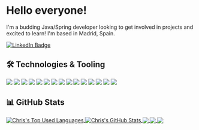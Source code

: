 <!-- Special thanks to Martin Heinz https://github.com/MartinHeinz for writing an excellent article for those looking to improve their GitHub profile README.md: https://towardsdatascience.com/build-a-stunning-readme-for-your-github-profile-9b80434fe5d7 -->

# Hello everyone!

I'm a budding Java/Spring developer looking to get involved in projects and excited to learn! I'm based in Madrid, Spain.
 
<a href="https://www.linkedin.com/in/christopher-hilborne">
  <img src="https://img.shields.io/badge/LinkedIn-blue?style=plastic&logo=linkedin&labelColor=blue" alt="LinkedIn Badge">
</a>

## &#x1f6e0; Technologies & Tooling

![](https://img.shields.io/badge/OS-Linux-informational?style=flat&logo=linux&logoColor=white&color=2f80ed)
![](https://img.shields.io/badge/Language-Java-informational?style=flat&logo=java&logoColor=white&color=2f80ed)
![](https://img.shields.io/badge/Language-JavaScript-informational?style=flat&logo=javascript&logoColor=white&color=2f80ed)
![](https://img.shields.io/badge/Framework-Spring-informational?style=flat&logo=spring&logoColor=white&color=2f80ed)
![](https://img.shields.io/badge/Framework-React-informational?style=flat&logo=react&logoColor=white&color=2f80ed)
![](https://img.shields.io/badge/ORM-Hibernate-informational?style=flat&logo=spring&logoColor=white&color=2f80ed)
![](https://img.shields.io/badge/NoSQL-MongoDB-informational?style=flat&logo=mongodb&logoColor=white&color=2f80ed)
![](https://img.shields.io/badge/SQL-SQLite-informational?style=flat&logo=sqlite&logoColor=white&color=2f80ed)
![](https://img.shields.io/badge/Tool-Docker-informational?style=flat&logo=docker&logoColor=white&color=2f80ed)
![](https://img.shields.io/badge/Tool-Prometheus-informational?style=flat&logo=prometheus&logoColor=white&color=2f80ed)
![](https://img.shields.io/badge/Cloud-AWS-informational?style=flat&logo=aws&logoColor=white&color=2f80ed)
![](https://img.shields.io/badge/Cloud-Heroku-informational?style=flat&logo=heroku&logoColor=white&color=2f80ed)
![](https://img.shields.io/badge/Tool-Postman-informational?style=flat&logo=postman&logoColor=white&color=2f80ed)
![](https://img.shields.io/badge/CI/CD-CircleCI-informational?style=flat&logo=circleci&logoColor=white&color=2f80ed)
![](https://img.shields.io/badge/IDE-IntelliJ_IDEA-informational?style=flat&logo=intellij-idea&logoColor=white&color=2f80ed)

## &#x1f4ca; GitHub Stats

<a href="https://github.com/ChrisHilborne">
  <img align="center" src="https://github-readme-stats.vercel.app/api/top-langs/?username=ChrisHilborne&hide=html,css&langs_count=4&theme=github_dark" alt="Chris's Top Used Languages" />
</a>
<a href="https://github.com/ChrisHilborne">
  <img align="center" src="https://github-readme-stats.vercel.app/api?username=ChrisHilborne&custom_title=Stats&hide=stars&show_icons=true&count_private=true&theme=github_dark" alt="Chris's GitHub Stats" />
</a>
<a href="https://github.com/ChrisHilborne/Madrid-Covid-Radar">
  <img align="center" src="https://github-readme-stats.vercel.app/api/pin/?username=ChrisHilborne&repo=Madrid-Covid-Radar&theme=github_dark" />
</a>
<a href="https://github.com/ChrisHilborne/to-do-api">
  <img align="center" src="https://github-readme-stats.vercel.app/api/pin/?username=ChrisHilborne&repo=to-do-api&theme=github_dark" />
</a>
<a href="https://github.com/ChrisHilborne/Madrid-Covid-Radar-Frontend">
  <img align="center" src="https://github-readme-stats.vercel.app/api/pin/?username=ChrisHilborne&repo=Madrid-Covid-Radar-Frontend&theme=github_dark" />
</a>

